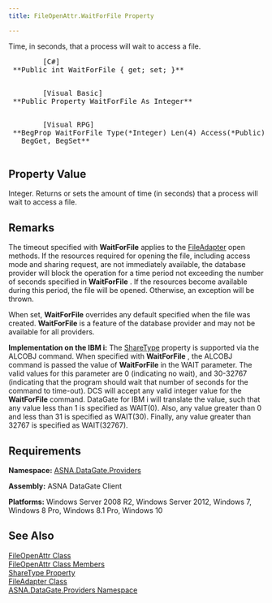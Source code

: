 ```yaml
---
title: FileOpenAttr.WaitForFile Property

---
```


Time, in seconds, that a process will wait to access a file.
<pre>        <span class="lang">[C#]</span>
 **Public int WaitForFile { get; set; }** 
      </pre>
<pre>        <span class="lang">[Visual Basic] </span>
 **Public Property WaitForFile As Integer** 
      </pre>
<pre class="prettyprint">        <span class="lang">[Visual RPG]</span>
 **BegProp WaitForFile Type(*Integer) Len(4) Access(*Public)<br />   BegGet, BegSet** 
      </pre>

## Property Value

Integer. Returns or sets the amount of time (in seconds) that a process will wait to access a file.
## Remarks

The timeout specified with <span> **WaitForFile** </span> applies to the [FileAdapter](file-adapter-class.html) open methods. If the resources required for opening the file, including access mode and sharing request, are not immediately available, the database provider will block the operation for a time period not exceeding the number of seconds specified in <span> **WaitForFile** </span>. If the resources become available during this period, the file will be opened. Otherwise, an exception will be thrown.

When set, <span> **WaitForFile** </span> overrides any default specified when the file was created. **WaitForFile** is a feature of the database provider and may not be available for all providers.

**Implementation on the IBM i:** The [ShareType](file-open-attr-class-share-types-property.html) property is supported via the ALCOBJ command. When specified with **WaitForFile** , the ALCOBJ command is passed the value of **WaitForFile** in the WAIT parameter. The valid values for this parameter are 0 (indicating no wait), and 30-32767 (indicating that the program should wait that number of seconds for the command to time-out). DCS will accept any valid integer value for the **WaitForFile** command. DataGate for IBM i will translate the value, such that any value less than 1 is specified as WAIT(0). Also, any value greater than 0 and less than 31 is specified as WAIT(30). Finally, any value greater than 32767 is specified as WAIT(32767).
## Requirements

**Namespace:** [ ASNA.DataGate.Providers](datagate-providers-namespace.html) 

**Assembly:** ASNA DataGate Client

**Platforms:** Windows Server 2008 R2, Windows Server 2012, Windows 7, Windows 8 Pro, Windows 8.1 Pro, Windows 10
## See Also


[FileOpenAttr Class](file-open-attr-class.html)
      <br />
[FileOpenAttr Class Members](file-open-attr-class-members.html)
      <br />
[ShareType Property](file-open-attr-class-share-types-property.html)
      <br />
[FileAdapter Class](file-adapter-class.html)
      <br />
[ASNA.DataGate.Providers Namespace](datagate-providers-namespace.html)

